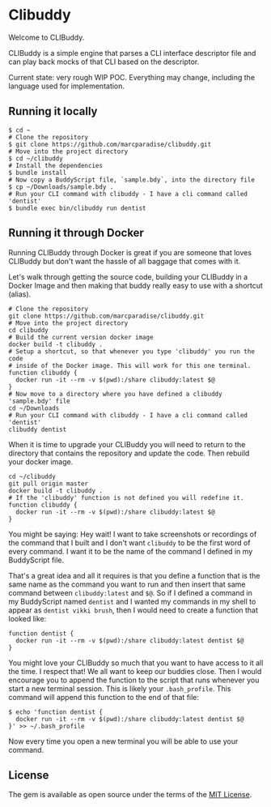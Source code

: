 # Clibuddy

Welcome to CLIBuddy.

CLIBuddy is a simple engine that parses a CLI interface descriptor file and can play back
mocks of that CLI based on the descriptor.

Current state: very rough WIP POC. Everything may change, including the language used for implementation.

## Running it locally

```shell
$ cd ~
# Clone the repository
$ git clone https://github.com/marcparadise/clibuddy.git
# Move into the project directory
$ cd ~/clibuddy
# Install the dependencies
$ bundle install
# Now copy a BuddyScript file, `sample.bdy`, into the directory file
$ cp ~/Downloads/sample.bdy .
# Run your CLI command with clibuddy - I have a cli command called 'dentist'
$ bundle exec bin/clibuddy run dentist
```

## Running it through Docker

Running CLIBuddy through Docker is great if you are someone that loves CLIBuddy
but don't want the hassle of all baggage that comes with it.

Let's walk through getting the source code, building your CLIBuddy in a Docker
Image and then making that buddy really easy to use with a shortcut (alias).

```shell
# Clone the repository
git clone https://github.com/marcparadise/clibuddy.git
# Move into the project directory
cd clibuddy
# Build the current version docker image
docker build -t clibuddy .
# Setup a shortcut, so that whenever you type 'clibuddy' you run the code
# inside of the Docker image. This will work for this one terminal.
function clibuddy {
  docker run -it --rm -v $(pwd):/share clibuddy:latest $@
}
# Now move to a directory where you have defined a clibuddy 'sample.bdy' file
cd ~/Downloads
# Run your CLI command with clibuddy - I have a cli command called 'dentist'
clibuddy dentist
```

When it is time to upgrade your CLIBuddy you will need to return to the
directory that contains the repository and update the code. Then rebuild
your docker image.

```shell
cd ~/clibuddy
git pull origin master
docker build -t clibuddy .
# If the 'clibuddy' function is not defined you will redefine it.
function clibuddy {
  docker run -it --rm -v $(pwd):/share clibuddy:latest $@
}
```

You might be saying: Hey wait! I want to take screenshots or recordings of the
command that I built and I don't want `clibuddy` to be the first word of every
command. I want it to be the name of the command I defined in my BuddyScript file.

That's a great idea and all it requires is that you define a function that
is the same name as the command you want to run and then insert that same
command between `clibuddy:latest` and `$@`. So if I defined a command in my
BuddyScript named `dentist` and I wanted my commands in my shell to appear as
 `dentist vikki brush`, then I would need to create a function that looked like:

```shell
function dentist {
  docker run -it --rm -v $(pwd):/share clibuddy:latest dentist $@
}
```

You might love your CLIBuddy so much that you want to have access to it all the
time. I respect that! We all want to keep our buddies close. Then I would
encourage you to append the function to the script that runs whenever you
start a new terminal session. This is likely your `.bash_profile`. This command
will append this function to the end of that file:

```shell
$ echo 'function dentist {
  docker run -it --rm -v $(pwd):/share clibuddy:latest dentist $@
}' >> ~/.bash_profile
```

Now every time you open a new terminal you will be able to use your command.

## License

The gem is available as open source under the terms of the [MIT License](https://opensource.org/licenses/MIT).
